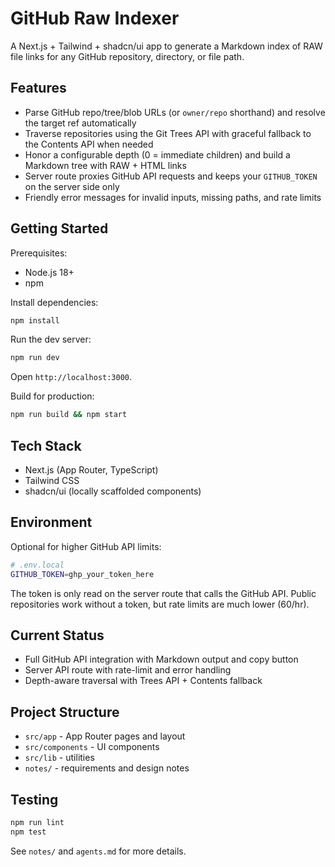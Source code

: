 # GitHub Raw Indexer

A Next.js + Tailwind + shadcn/ui app to generate a Markdown index of RAW file links for any GitHub repository, directory, or file path.

## Features

- Parse GitHub repo/tree/blob URLs (or `owner/repo` shorthand) and resolve the target ref automatically
- Traverse repositories using the Git Trees API with graceful fallback to the Contents API when needed
- Honor a configurable depth (0 = immediate children) and build a Markdown tree with RAW + HTML links
- Server route proxies GitHub API requests and keeps your `GITHUB_TOKEN` on the server side only
- Friendly error messages for invalid inputs, missing paths, and rate limits

## Getting Started

Prerequisites:
- Node.js 18+
- npm

Install dependencies:

```bash
npm install
```

Run the dev server:

```bash
npm run dev
```

Open `http://localhost:3000`.

Build for production:

```bash
npm run build && npm start
```

## Tech Stack
- Next.js (App Router, TypeScript)
- Tailwind CSS
- shadcn/ui (locally scaffolded components)

## Environment
Optional for higher GitHub API limits:

```bash
# .env.local
GITHUB_TOKEN=ghp_your_token_here
```

The token is only read on the server route that calls the GitHub API. Public repositories work without a token, but rate limits are much lower (60/hr).

## Current Status
- Full GitHub API integration with Markdown output and copy button
- Server API route with rate-limit and error handling
- Depth-aware traversal with Trees API + Contents fallback

## Project Structure
- `src/app` - App Router pages and layout
- `src/components` - UI components
- `src/lib` - utilities
- `notes/` - requirements and design notes

## Testing

```bash
npm run lint
npm test
```

See `notes/` and `agents.md` for more details.